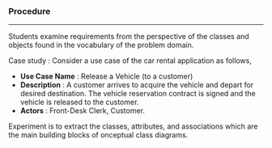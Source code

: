 ### Procedure
***

Students examine requirements from the perspective of the classes and objects found in the vocabulary of the problem domain. 

Case study :  Consider a use case of the car rental application as follows,

* **Use Case Name** : Release a Vehicle (to a customer) 
* **Description** : A customer arrives to acquire the vehicle and depart for desired destination. The  vehicle     reservation contract is signed and the vehicle is released to the customer.
* **Actors** : Front-Desk Clerk, Customer.

Experiment is to extract the  classes, attributes, and associations which are the main building blocks of onceptual class diagrams.
